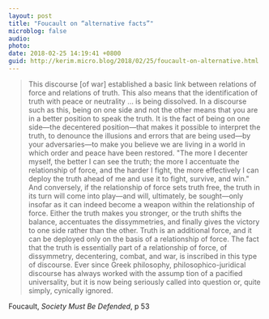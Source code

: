 ```yaml
---
layout: post
title: "Foucault on “alternative facts”"
microblog: false
audio: 
photo: 
date: 2018-02-25 14:19:41 +0800
guid: http://kerim.micro.blog/2018/02/25/foucault-on-alternative.html
---
```

> This discourse \[of war\] established a basic link between relations of force and relations of truth. This also means that the identification of truth with peace or neutrality … is being dissolved. In a discourse such as this, being on one side and not the other means that you are in a better position to speak the truth. It is the fact of being on one side—the decentered position—that makes it possible to interpret the truth, to denounce the illusions and errors that are being used—by your adversaries—to make you believe we are living in a world in which order and peace have been restored. "The more I decenter myself, the better I can see the truth; the more I accentuate the relationship of force, and the harder I fight, the more effectively I can deploy the truth ahead of me and use it to fight, survive, and win." And conversely, if the relationship of force sets truth free, the truth in its turn will come into play—and will, ultimately, be sought—only insofar as it can indeed become a weapon within the relationship of force. Either the truth makes you stronger, or the truth shifts the balance, accentuates the dissymmetries, and finally gives the victory to one side rather than the other. Truth is an additional force, and it can be deployed only on the basis of a relationship of force. The fact that the truth is essentially part of a relationship of force, of dissymmetry, decentering, combat, and war, is inscribed in this type of discourse. Ever since Greek philosophy, philosophico-juridical discourse has always worked with the assump tion of a pacified universality, but it is now being seriously called into question or, quite simply, cynically ignored.

Foucault, *Society Must Be Defended*, p 53

